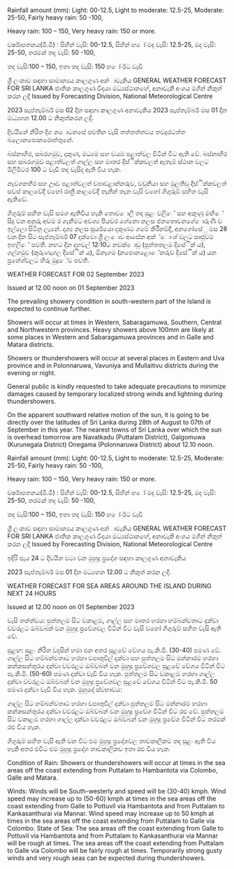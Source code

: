 Rainfall amount (mm): Light: 00-12.5, Light to moderate: 12.5-25, Moderate: 25-50, Fairly heavy rain: 50 -100,

Heavy rain: 100 – 150, Very heavy rain: 150 or more.

වර්ෂාපතනය(මි.මී) : සිහින් වැසි: 00-12.5, සිහින් හ ෝ මද වැසි: 12.5-25, මද වැසි: 25-50, තරමක් තද වැසි: 50 -100,

තද වැසි:100 – 150, ඉතා තද වැසි: 150 හ ෝ ඊට වැඩි

ශ්‍රී ලංකාව සඳහා සාමාන්‍යය කාලගුණ අන්‍ාවැකිය GENERAL WEATHER FORECAST FOR SRI LANKA ජාතික කාලගුණ විදයා මධ්‍යස්ථානහේ, අනාවැකි අංශය මගින් නිකුත් කරන ලදි Issued by Forecasting Division, National Meteorological Centre

2023 සැප්තැම්බර් මස 02 දින සඳහා කාලගුණ අනාවැකිය 2023 සැප්තැම්බර් මස 01 දින මධ්‍යහන 12.00 ට නිකුත්කරන ලදි.

දිවයිනේ නිරිත දිග න ොටනසේ පවතින වැසි තත්තත්තවය තවදුරටත්ත බලොනපොනරොත්තුනේ.

බස්නාහිර, සබරගමුව, දකුණ, මධ්‍යම සහ වයඹ පළාත්වල විටින් විට ඇති වේ. බස්නාහිර සහ සබරගමුව පළාත්වලත් ගාල්ල සහ මාතර දිස්ික්කවලත් ඇතැම් ස්ථාන වලට මිලිමීටර 100 ට වැඩි තද වැසිද ඇති විය හැක.

නැවගනහිර සහ ඌව පළාත්වලත් වපාවළාන්නරුව, වවුනියා සහ මුලතිවු දිස්ික්කවලත් සවස් කාලවේදී වහෝ රාත්‍රී කාලවේදී තැනින් තැන වැසි වහෝ ගිගුරුම් සහිත වැසි ඇතිවේ.

ගිගුරුම් සහිත වැසි සමග ඇතිවිය හැකි තොව ොලි තද සුළං වලිේ සහ අකුණු මඟිේ සිදු වන අනුරු අවම ර ගැනීමට අවශ්‍ය පියවර ගේනො නලස ජනතොවනගේ ොරුණි ව ඉල්ලො සිටිනු ලැනේ. දෘශ්‍ය නලස සූර්යයො දකුණට ගමේ කිරීනම්දී, අනගෝසේු මස 28 වන දින සිට සැප්තැම්බර් 07 දක්වො ශ්‍රී ලං ොව ආසේන අක්්ොංශ්‍ වලට සෘජුවම ඉහලිේ පවතී. නහට දින දහවල් 12:10ට නවක් ොඩු (පුත්තතලම දිසේික් ය), ගල්ගමුව (කුරුණෑගල දිසේික් ය), ඕනෑගම (නපොනළොේනරුව දිසේික් ය) යන ප්‍රනේශ්‍වලට හිරු මුදුේව පවතී.

WEATHER FORECAST FOR 02 September 2023

Issued at 12.00 noon on 01 September 2023

The prevailing showery condition in south-western part of the Island is expected to continue further.

Showers will occur at times in Western, Sabaragamuwa, Southern, Central and Northwestern provinces. Heavy showers above 100mm are likely at some places in Western and Sabaragamuwa provinces and in Galle and Matara districts.

Showers or thundershowers will occur at several places in Eastern and Uva province and in Polonnaruwa, Vavuniya and Mullaitivu districts during the evening or night.

General public is kindly requested to take adequate precautions to minimize damages caused by temporary localized strong winds and lightning during thundershowers.

On the apparent southward relative motion of the sun, it is going to be directly over the latitudes of Sri Lanka during 28th of August to 07th of September in this year. The nearest towns of Sri Lanka over which the sun is overhead tomorrow are Navatkadu (Puttalam District), Galgomuwa (Kurunegala District) Onegama (Polonnaruwa District) about 12.10 noon.

Rainfall amount (mm): Light: 00-12.5, Light to moderate: 12.5-25, Moderate: 25-50, Fairly heavy rain: 50 -100,

Heavy rain: 100 – 150, Very heavy rain: 150 or more.

වර්ෂාපතනය(මි.මී) : සිහින් වැසි: 00-12.5, සිහින් හ ෝ මද වැසි: 12.5-25, මද වැසි: 25-50, තරමක් තද වැසි: 50 -100,

තද වැසි:100 – 150, ඉතා තද වැසි: 150 හ ෝ ඊට වැඩි

ශ්‍රී ලංකාව සඳහා සාමාන්‍යය කාලගුණ අන්‍ාවැකිය GENERAL WEATHER FORECAST FOR SRI LANKA ජාතික කාලගුණ විදයා මධ්‍යස්ථානහේ, අනාවැකි අංශය මගින් නිකුත් කරන ලදි Issued by Forecasting Division, National Meteorological Centre

ඉදිරි පැය 24 ට දිවයින වටා වන මුහුදු ප්‍රදේශ සඳහා කාලගුණ අනාවැකිය

2023 සැප්තැම්බර් මස 01 දින මධ්‍යහන 12.00 ට නිකුත් කරන ලදි.

WEATHER FORECAST FOR SEA AREAS AROUND THE ISLAND DURING NEXT 24 HOURS

Issued at 12.00 noon on 01 September 2023

වැසි තත්ත්වය: පුත්තලම සිට වකාළඹ, ගාල්ල සහ මාතර හරහා හම්බන්වතාට දක්වා වවරළට ඔබ්වබන් වන මුහුදු ප්‍රවේශවල විටින් විට වැසි වහෝ ගිගුරුම් සහිත වැසි ඇති වේ.

සුළඟ: සුළං නිරිත වදසින් හමා එන අතර සුළවේ වේගය පැ.කි.මී. (30-40) පමණ වේ. ගාල්ල සිට හම්බන්වතාට හරහා වපාතුවිල් දක්වා සහ පුත්තලම සිට මන්නාරම හරහා කන්කසන්තුරය දක්වා වවරළට ඔබ්වබන් වන මුහුදු ප්‍රවේශවල සුළවේ වේගය විටින් විට පැ.කි.මී. (50-60) පමණ දක්වා වැඩි විය හැක. පුත්තලම සිට වකාළඹ හරහා ගාල්ල දක්වා වවරළට ඔබ්වබන් වන මුහුදු ප්‍රවේශවල සුළවේ වේගය විටින් විට පැ.කි.මී. 50 පමණ දක්වා වැඩි විය හැක. මුහුදේ ස්වභාවය:

ගාල්ල සිට හම්බන්වතාට හරහා වපාතුවිල් දක්වා පුත්තලම සිට මන්නාරම හරහා කන්කසන්තුරය දක්වා වවරළට ඔබ්වබන් වන මුහුදු ප්‍රවේශ විටින් විට රළු වේ. පුත්තලම සිට වකාළඹ හරහා ගාල්ල දක්වා වවරළට ඔබ්වබන් වන මුහුදු ප්‍රවේශ විටින් විට තරමක් රළු විය හැක.

ගිගුරුම් සහිත වැසි ඇති වන විට එම මුහුදු ප්‍රදේශවල තාවකාලිකව තද සුළං ඇති විය හැකි අතර එවිට එම මුහුදු ප්‍රදේශ තාවකාලිකව ඉතා රළු විය හැක.

Condition of Rain: Showers or thundershowers will occur at times in the sea areas off the coast extending from Puttalam to Hambantota via Colombo, Galle and Matara.

Winds: Winds will be South-westerly and speed will be (30-40) kmph. Wind speed may increase up to (50-60) kmph at times in the sea areas off the coast extending from Galle to Pottuvil via Hambantota and from Puttalam to Kankasanthurai via Mannar. Wind speed may increase up to 50 kmph at times in the sea areas off the coast extending from Puttalam to Galle via Colombo. State of Sea: The sea areas off the coast extending from Galle to Pottuvil via Hambantota and from Puttalam to Kankasanthurai via Mannar will be rough at times. The sea areas off the coast extending from Puttalam to Galle via Colombo will be fairly rough at times. Temporarily strong gusty winds and very rough seas can be expected during thundershowers.